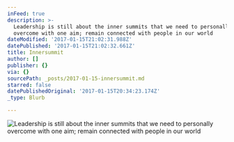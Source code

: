 ```yaml
---
inFeed: true
description: >-
  Leadership is still about the inner summits that we need to personally
  overcome with one aim; remain connected with people in our world
dateModified: '2017-01-15T21:02:31.988Z'
datePublished: '2017-01-15T21:02:32.661Z'
title: Innersummit
author: []
publisher: {}
via: {}
sourcePath: _posts/2017-01-15-innersummit.md
starred: false
datePublishedOriginal: '2017-01-15T20:34:23.174Z'
_type: Blurb

---
```

![Leadership is still about the inner summits that we need to personally overcome with one aim; remain connected with people in our world](https://the-grid-user-content.s3-us-west-2.amazonaws.com/82b840e9-0aad-429f-9a9c-edf929d87c83.png)
